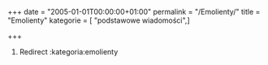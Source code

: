 +++
date = "2005-01-01T00:00:00+01:00"
permalink = "/Emolienty/"
title = "Emolienty"
kategorie = [ "podstawowe wiadomości",]

+++

1.  Redirect :kategoria:emolienty
